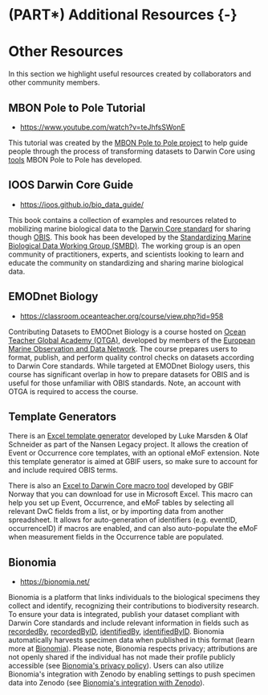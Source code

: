 # (PART\*) Additional Resources {-}

# Other Resources

In this section we highlight useful resources created by collaborators and other community members.

## MBON Pole to Pole Tutorial

- <https://www.youtube.com/watch?v=teJhfsSWonE>

This tutorial was created by the [MBON Pole to Pole project](https://marinebon.github.io/p2p/index.html) to help guide people through the process of transforming datasets to Darwin Core using [tools](https://marinebon.github.io/p2p/methods_data_science.html) MBON Pole to Pole has developed.

## IOOS Darwin Core Guide

- <https://ioos.github.io/bio_data_guide/>

This book contains a collection of examples and resources related to mobilizing marine biological data to the [Darwin Core standard](https://dwc.tdwg.org/) for sharing though [OBIS](https://obis.org/). This book has been developed by the [Standardizing Marine Biological Data Working Group (SMBD)](https://github.com/ioos/bio_data_guide/blob/main/README.md). The working group is an open community of practitioners, experts, and scientists looking to learn and educate the community on standardizing and sharing marine biological data.

## EMODnet Biology

- <https://classroom.oceanteacher.org/course/view.php?id=958>

Contributing Datasets to EMODnet Biology is a course hosted on [Ocean Teacher Global Academy (OTGA)](https://classroom.oceanteacher.org/), developed by members of the [European Marine Observation and Data Network](https://emodnet.ec.europa.eu/en). The course prepares users to format, publish, and perform quality control checks on datasets according to Darwin Core standards. While targeted at EMODnet Biology users, this course has significant overlap in how to prepare datasets for OBIS and is useful for those unfamiliar with OBIS standards. Note, an account with OTGA is required to access the course.

## Template Generators

There is an [Excel template generator](https://www.nordatanet.no/aen/template-generator/config%3DDarwin%20Core) developed by Luke Marsden & Olaf Schneider as part of the Nansen Legacy project. It allows the creation of Event or Occurrence core templates, with an optional eMoF extension. Note this template generator is aimed at GBIF users, so make sure to account for and include required OBIS terms.

There is also an [Excel to Darwin Core macro tool](https://zenodo.org/record/6453921#.Y9KsQkHMKmU) developed by GBIF Norway that you can download for use in Microsoft Excel. This macro can help you set up Event, Occurrence, and eMoF tables by selecting all relevant DwC fields from a list, or by importing data from another spreadsheet. It allows for auto-generation of identifiers (e.g. eventID, occurrenceID) if macros are enabled, and can also auto-populate the eMoF when measurement fields in the Occurrence table are populated.

## Bionomia

- <https://bionomia.net/>

Bionomia is a platform that links individuals to the biological specimens they collect and identify, recognizing their contributions to biodiversity research. To ensure your data is integrated, publish your dataset compliant with Darwin Core standards and include relevant information in fields such as [recordedBy](http://rs.tdwg.org/dwc/terms/recordedBy), [recordedByID](http://rs.tdwg.org/dwc/terms/recordedByID), [identifiedBy](http://rs.tdwg.org/dwc/terms/identifiedBy), [identifiedByID](http://rs.tdwg.org/dwc/terms/identifiedByID). Bionomia automatically harvests specimen data when published in this format (learn more at [Bionomia](https://bionomia.net/how-it-works)). Please note, Bionomia respects privacy; attributions are not openly shared if the individual has not made their profile publicly accessible (see [Bionomia's privacy policy](https://bionomia.net/privacy)). Users can also utilize Bionomia's integration with Zenodo by enabling settings to push specimen data into Zenodo (see [Bionomia's integration with Zenodo](https://bionomia.net/how-it-works)).
